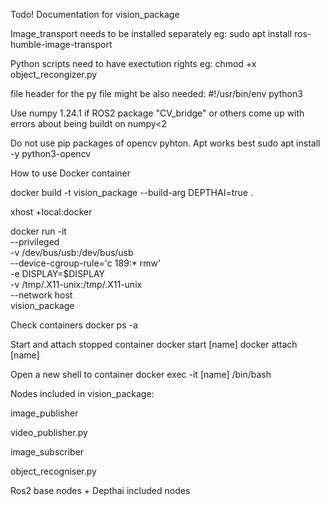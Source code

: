 Todo!
Documentation for vision_package

Image_transport needs to be installed separately eg: 
sudo apt install ros-humble-image-transport

Python scripts need to have exectution rights eg:
chmod +x object_recongizer.py

file header for the py file might be also needed: 
#!/usr/bin/env python3

Use numpy 1.24.1 if ROS2 package "CV_bridge" or others come up with errors about being buildt on numpy<2


Do not use pip packages of opencv pyhton. Apt works best
sudo apt install -y python3-opencv


How to use Docker container

docker build -t vision_package --build-arg DEPTHAI=true .

xhost +local:docker

docker run -it \
    --privileged \
    -v /dev/bus/usb:/dev/bus/usb \
    --device-cgroup-rule='c 189:* rmw' \
    -e DISPLAY=$DISPLAY \
    -v /tmp/.X11-unix:/tmp/.X11-unix \
    --network host \
    vision_package

Check containers
docker ps -a

Start and attach stopped container
docker start [name]
docker attach [name]

Open a new shell to container
docker exec -it [name] /bin/bash

Nodes included in vision_package:

image_publisher

video_publisher.py

image_subscriber

object_recogniser.py

Ros2 base nodes + Depthai included nodes
